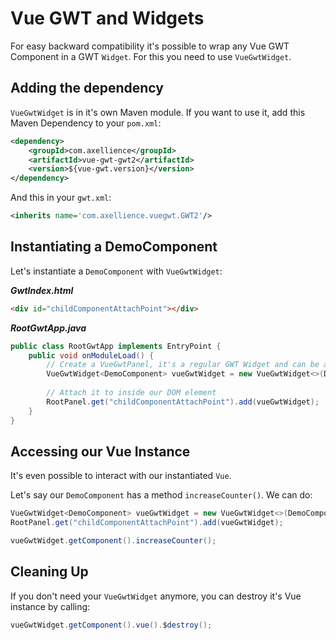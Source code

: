 # Vue GWT and Widgets

For easy backward compatibility it's possible to wrap any Vue GWT Component in a GWT `Widget`.
For this you need to use `VueGwtWidget`.

## Adding the dependency

`VueGwtWidget` is in it's own Maven module.
If you want to use it, add this Maven Dependency to your `pom.xml`:
```xml
<dependency>
	<groupId>com.axellience</groupId>
	<artifactId>vue-gwt-gwt2</artifactId>
	<version>${vue-gwt.version}</version>
</dependency>
```
And this in your `gwt.xml`:
```xml
<inherits name='com.axellience.vuegwt.GWT2'/>
``` 

## Instantiating a DemoComponent

Let's instantiate a `DemoComponent` with `VueGwtWidget`:
 
***GwtIndex.html***
 
```html
<div id="childComponentAttachPoint"></div>
```
 
***RootGwtApp.java***
 
```java
public class RootGwtApp implements EntryPoint {
    public void onModuleLoad() {
        // Create a VueGwtPanel, it's a regular GWT Widget and can be attached to any GWT Widget
        VueGwtWidget<DemoComponent> vueGwtWidget = new VueGwtWidget<>(DemoComponent.class);
        
        // Attach it to inside our DOM element
        RootPanel.get("childComponentAttachPoint").add(vueGwtWidget);
    }
}
```

## Accessing our Vue Instance

It's even possible to interact with our instantiated `Vue`.

Let's say our `DemoComponent` has a method `increaseCounter()`.
We can do:

```java
VueGwtWidget<DemoComponent> vueGwtWidget = new VueGwtWidget<>(DemoComponent.class);
RootPanel.get("childComponentAttachPoint").add(vueGwtWidget);

vueGwtWidget.getComponent().increaseCounter();
```

## Cleaning Up
If you don't need your `VueGwtWidget` anymore, you can destroy it's Vue instance by calling:

```java
vueGwtWidget.getComponent().vue().$destroy();
```